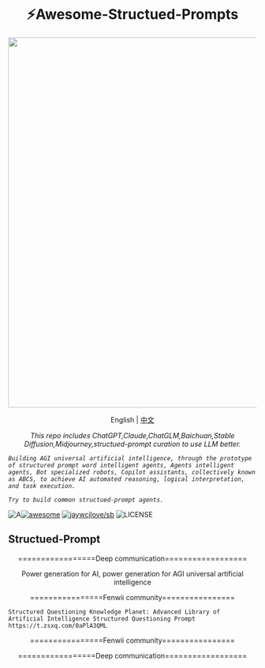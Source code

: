 <h1 align="center">
⚡️Awesome-Structued-Prompts
</h1>
<p align="center">
  <a href="https://github.com/fenwii/LibraryBookSearchEnginePro">
    <img src="images/LibraryBookSearchEngine.gif" width="750px">
  </a>
</p>
<p align="center">
    English | <a href="./README.md">中文</a>
</p>
<p align="center">
    <em>
    This repo includes ChatGPT,Claude,ChatGLM,Baichuan,Stable Diffusion,Midjourney,structued-prompt curation to use LLM better.


    Building AGI universal artificial intelligence, through the prototype of structured prompt word intelligent agents, Agents intelligent agents, Bot specialized robots, Copilot assistants, collectively known as ABCS, to achieve AI automated reasoning, logical interpretation, and task execution.

    Try to build common structued-prompt agents.
   </em>
</p>
<p align="center">

![A](https://img.shields.io/badge/chatGPT-74aa9c?style=for-the-badge&logo=openai&logoColor=white)[![awesome](https://camo.githubusercontent.com/abb97269de2982c379cbc128bba93ba724d8822bfbe082737772bd4feb59cb54/68747470733a2f2f63646e2e7261776769742e636f6d2f73696e647265736f726875732f617765736f6d652f643733303566333864323966656437386661383536353265336136336531353464643865383832392f6d656469612f62616467652e737667)](https://github.com/sindresorhus/awesome)
[![jaywcjlove/sb](https://jaywcjlove.github.io/sb/lang/english.svg)](README.md)
![LICENSE](https://wangchujiang.com/sb/license/mit.svg)

##  Structued-Prompt

<p align="center">
=================Deep communication==================
</p>

<p align="center">
      Power generation for AI, power generation for AGI universal artificial intelligence
</p>

<p align="center">
================Fenwii community================
</p>

<p align="center">

	Structured Questioning Knowledge Planet: Advanced Library of Artificial Intelligence Structured Questioning Prompt https://t.zsxq.com/0aPlA3QML

</p>  
</p>  
<p align="center">
================Fenwii community================
</p>
<p align="center">
=================Deep communication==================
</p>
